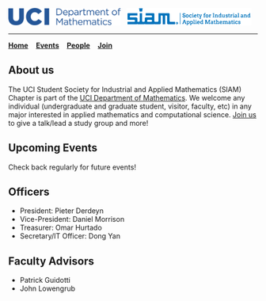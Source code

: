 <img src="/images/UCI_long.png" width="45%">&nbsp;&nbsp;&nbsp;<img src="/images/siam_logo.png" width="50%"> 

---

[**Home**](https://ucisiam.github.io/)&nbsp;&nbsp;&nbsp;
[**Events**](https://ucisiam.github.io/events)&nbsp;&nbsp;&nbsp;
[**People**](https://ucisiam.github.io/people)&nbsp;&nbsp;&nbsp;
[**Join**](https://ucisiam.github.io/join)&nbsp;&nbsp;&nbsp;




## About us 

The UCI Student Society for Industrial and Applied Mathematics (SIAM) Chapter is part of the [UCI Department of Mathematics](https://www.math.uci.edu/). We welcome any individual (undergraduate and graduate student, visitor, faculty, etc) in any major interested in applied mathematics and computational science. [Join us](https://ucisiam.github.io/join) to give a talk/lead a study group and more!

## Upcoming Events

Check back regularly for future events!

## Officers

- President: Pieter Derdeyn
- Vice-President: Daniel Morrison
- Treasurer: Omar Hurtado
- Secretary/IT Officer: Dong Yan

## Faculty Advisors

- Patrick Guidotti
- John Lowengrub



